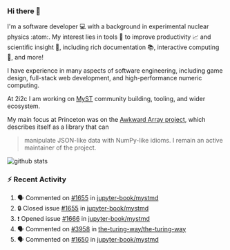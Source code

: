 ### Hi there 👋 

I'm a software developer 💻 with a background in experimental nuclear physics :atom:. My interest lies in tools :wrench: to improve productivity :chart_with_upwards_trend: and scientific insight :telescope:, including rich documentation 📚, interactive computing 🧮, and more! 

I have experience in many aspects of software engineering, including game design, full-stack web development, and high-performance numeric computing. 

At 2i2c I am working on [MyST](https://github.com/jupyter-book/mystmd) community building, tooling, and wider ecosystem. 

My main focus at Princeton was on the [Awkward Array project](awkward-array.org/), which describes itself as a library that can 
> manipulate JSON-like data with NumPy-like idioms. I remain an active maintainer of the project. 

![github stats](https://github-readme-stats.vercel.app/api?username=agoose77&show_icons=true&hide_rank=true&hide_title=true&bg_color=30,e76445,904e95&text_color=efe3ec&icon_color=efe3ec)
<!--
**agoose77/agoose77** is a ✨ _special_ ✨ repository because its `README.md` (this file) appears on your GitHub profile.

Here are some ideas to get you started:

- 🔭 I’m currently working on ...
- 🌱 I’m currently learning ...
- 👯 I’m looking to collaborate on ...
- 🤔 I’m looking for help with ...
- 💬 Ask me about ...
- 📫 How to reach me: ...
- 😄 Pronouns: ...
- ⚡ Fun fact: ...
-->

### :zap: Recent Activity

<!--START_SECTION:activity-->
1. 🗣 Commented on [#1655](https://github.com/jupyter-book/mystmd/issues/1655#issuecomment-2490650189) in [jupyter-book/mystmd](https://github.com/jupyter-book/mystmd)
2. 🔒 Closed issue [#1655](https://github.com/jupyter-book/mystmd/issues/1655) in [jupyter-book/mystmd](https://github.com/jupyter-book/mystmd)
3. ❗ Opened issue [#1666](https://github.com/jupyter-book/mystmd/issues/1666) in [jupyter-book/mystmd](https://github.com/jupyter-book/mystmd)
4. 🗣 Commented on [#3958](https://github.com/the-turing-way/the-turing-way/pull/3958#issuecomment-2489646656) in [the-turing-way/the-turing-way](https://github.com/the-turing-way/the-turing-way)
5. 🗣 Commented on [#1650](https://github.com/jupyter-book/mystmd/pull/1650#issuecomment-2489493949) in [jupyter-book/mystmd](https://github.com/jupyter-book/mystmd)
<!--END_SECTION:activity-->
